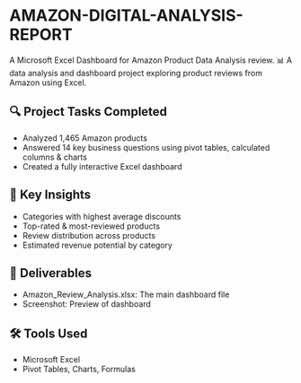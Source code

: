 # AMAZON-DIGITAL-ANALYSIS-REPORT
A Microsoft Excel Dashboard for Amazon Product Data Analysis review.
📊 A data analysis and dashboard project exploring product reviews from Amazon using Excel.
## 🔍 Project Tasks Completed
- Analyzed 1,465 Amazon products
- Answered 14 key business questions using pivot tables, calculated columns & charts
- Created a fully interactive Excel dashboard
## 📌 Key Insights
- Categories with highest average discounts
- Top-rated & most-reviewed products
- Review distribution across products
- Estimated revenue potential by category
## 📁 Deliverables
- Amazon_Review_Analysis.xlsx: The main dashboard file
- Screenshot: Preview of dashboard 
## 🛠 Tools Used
- Microsoft Excel
- Pivot Tables, Charts, Formulas
